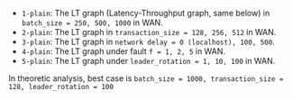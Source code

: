 
- `1-plain`: The LT graph (Latency-Throughput graph, same below) in `batch_size = 250, 500, 1000` in WAN.
- `2-plain`: The LT graph in `transaction_size = 128, 256, 512` in WAN.
- `3-plain`: The LT graph in `network delay = 0 (localhost), 100, 500`.
- `4-plain`: The LT graph under fault `f = 1, 2, 5` in WAN.
- `5-plain`: The LT graph under `leader_rotation = 1, 10, 100` in WAN.

In theoretic analysis, best case is `batch_size = 1000, transaction_size = 128, leader_rotation = 100`
